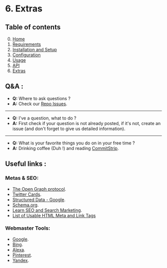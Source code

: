 # 6. Extras

## Table of contents

0. [Home](0-Home.md)
1. [Requirements](1-Requirements.md)
2. [Installation and Setup](2-Installation-and-Setup.md)
3. [Configuration](3-Configuration.md)
4. [Usage](4-Usage.md)
5. [API](5-API.md)
6. [Extras](6-Extras.md)

## Q&A :

  * **Q:** Where to ask questions ?
  * **A:** Check our [Repo Issues](https://github.com/ARCANEDEV/SEO-Helper/issues?q=is%3Aissue+label%3Aquestion).

---

  * **Q:** I've a question, what to do ?
  * **A:** First check if your question is not already posted, if it's not, create an issue (and don't forget to give us detailed information).

---

  * **Q:** What is your favorite things you do on in your free time ?
  * **A:** Drinking coffee (Duh !) and reading [CommitStrip](http://www.commitstrip.com/en/).

## Useful links :

### Metas & SEO:

  * [The Open Graph protocol](http://ogp.me/).
  * [Twitter Cards](https://dev.twitter.com/cards/getting-started).
  * [Structured Data - Google](https://developers.google.com/structured-data/).
  * [Schema.org](http://schema.org/).
  * [Learn SEO and Search Marketing](https://moz.com/learn/seo).
  * [List of Usable HTML Meta and Link Tags](https://gist.github.com/kevinSuttle/1997924)

### Webmaster Tools:

  * [Google](https://support.google.com/webmasters/answer/79812).
  * [Bing](http://www.bing.com/webmaster/help/how-to-verify-ownership-of-your-site-afcfefc6).
  * [Alexa](http://crunchify.com/how-to-find-alexa-rank-meta-tag-value-for-all-in-one-webmaster-premium/).
  * [Pinterest](https://help.pinterest.com/en/articles/confirm-your-website).
  * [Yandex](https://tech.yandex.com/webmaster/doc/dg/reference/hosts-type-docpage/).
